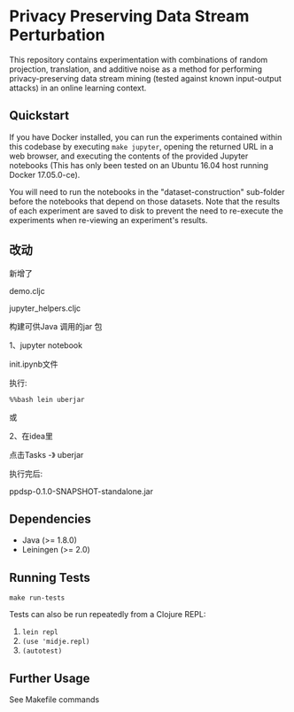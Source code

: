 # Privacy Preserving Data Stream Perturbation

This repository contains experimentation with combinations of random
projection, translation, and additive noise as a method for performing
privacy-preserving data stream mining (tested against known
input-output attacks) in an online learning context.

## Quickstart

If you have Docker installed, you can run the experiments contained
within this codebase by executing `make jupyter`, opening the returned
URL in a web browser, and executing the contents of the provided
Jupyter notebooks (This has only been tested on an Ubuntu 16.04 host
running Docker 17.05.0-ce).

You will need to run the notebooks in the "dataset-construction"
sub-folder before the notebooks that depend on those datasets. Note
that the results of each experiment are saved to disk to prevent the
need to re-execute the experiments when re-viewing an experiment's
results.

## 改动
新增了

demo.cljc

jupyter_helpers.cljc

构建可供Java 调用的jar 包

1、jupyter notebook 

init.ipynb文件 

执行:


`%%bash
lein uberjar
`

或

2、在idea里 

点击Tasks  -》 uberjar

执行完后:

ppdsp-0.1.0-SNAPSHOT-standalone.jar

## Dependencies

* Java (>= 1.8.0)
* Leiningen (>= 2.0)

## Running Tests

`make run-tests`

Tests can also be run repeatedly from a Clojure REPL:

1. `lein repl`
2. `(use 'midje.repl)`
3. `(autotest)`

## Further Usage

See Makefile commands
